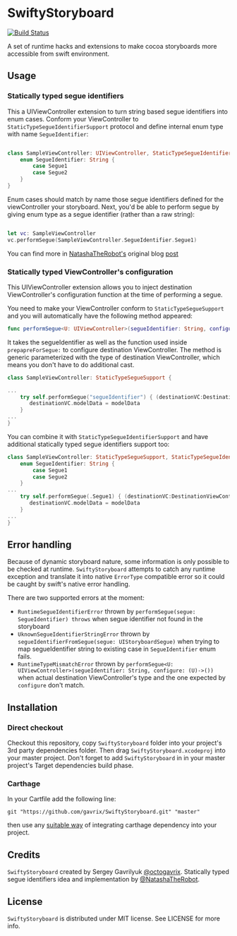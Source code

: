 # SwiftyStoryboard

[![Build Status](https://travis-ci.org/gavrix/SwiftyStoryboard.svg?branch=master)](https://travis-ci.org/gavrix/SwiftyStoryboard) 

A set of runtime hacks and extensions to make cocoa storyboards more accessible from swift environment. 

## Usage

### Statically typed segue identifiers

This a UIViewController extension to turn string based segue identifiers into enum cases.
Conform your ViewController to `StaticTypeSegueIdentifierSupport` protocol and define internal enum type with name `SegueIdentifier`:

```swift

class SampleViewController: UIViewController, StaticTypeSegueIdentifierSupport {
    enum SegueIdentifier: String {
        case Segue1
        case Segue2
    }
}
```

Enum cases should match by name those segue identifiers defined for the viewController your storyboard. Next, you'd be able to perform segue by giving enum type as a segue identifier (rather than a raw string):

```swift

let vc: SampleViewController
vc.performSegue(SampleViewController.SegueIdentifier.Segue1)

```

You can find more in [NatashaTheRobot's](https://twitter.com/natashatherobot) original blog [post](https://www.natashatherobot.com/protocol-oriented-segue-identifiers-swift/)

### Statically typed ViewController's configuration

This UIViewController extension allows you to inject destination ViewController's configuration function at the time of performing a segue.

You need to make your ViewController conform to `StaticTypeSegueSupport` and you will automatically have the following method appeared:

```swift
func performSegue<U: UIViewController>(segueIdentifier: String, configure: (U)->())
```

It takes the segueIdentifier as well as the function used inside `prepapreForSegue:` to configure destination ViewController. The method is generic parameterized with the type of destination ViewController, which means you don't have to do additional cast.

```swift
class SampleViewController: StaticTypeSegueSupport {

...
	try self.performSegue("segueIdentifier") { (destinationVC:DestinationViewController) in
	   destinationVC.modelData = modelData
	}
...		
}
```

You can combine it with `StaticTypeSegueIdentifierSupport` and have additional statically typed segue identifiers support too:

```swift
class SampleViewController: StaticTypeSegueSupport, StaticTypeSegueIdentifierSupport {
	enum SegueIdentifier: String {
        case Segue1
        case Segue2
    }
...
	try self.performSegue(.Segue1) { (destinationVC:DestinationViewController) in
	   destinationVC.modelData = modelData
	}
...		
}
```

## Error handling

Because of dynamic storyboard nature, some information is only possible to be checked at runtime. `SwiftyStoryboard` attempts to catch any runtime exception and translate it into native `ErrorType` compatible error so it could be caught by swift's native error handling.

There are two supported errors at the moment: 

- `RuntimeSegueIdentifierError` thrown by `performSegue(segue: SegueIdentifier) throws` when segue identifier not found in the storyboard
- `UknownSegueIdentifierStringError` thrown by `segueIdentifierFromSegue(segue: UIStoryboardSegue)` when trying to map segueIdentifier string to existing case in `SegueIdentifier` enum fails.
- `RuntimeTypeMismatchError` thrown by `performSegue<U: UIViewController>(segueIdentifier: String, configure: (U)->())` when actual destination ViewController's type and the one expected by `configure` don't match.

## Installation

### Direct checkout

Checkout this repository, copy `SwiftyStoryboard` folder into your project's 3rd party dependencies folder. Then drag `SwiftyStoryboard.xcodeproj` into your master project. Don't forget to add `SwiftyStoryboard` in in your master project's Target dependencies build phase.

### Carthage

In your Cartfile add the following line:

```
git "https://github.com/gavrix/SwiftyStoryboard.git" "master"
```

then use any [suitable way](http://link-to-carthage-how-to) of integrating carthage dependency into your project. 

## Credits

`SwiftyStoryboard` created by Sergey Gavrilyuk [@octogavrix](https://twitter.com/octogavrix).
Statically typed segue identifiers idea and implementation by [@NatashaTheRobot](https://twitter.com/natashatherobot). 

## License

`SwiftyStoryboard` is distributed under MIT license. See LICENSE for more info.
